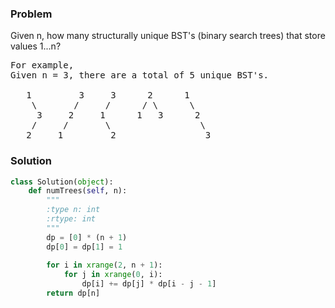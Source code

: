 ### Problem
Given n, how many structurally unique BST's (binary search trees) that store values 1...n?
<pre>
For example,
Given n = 3, there are a total of 5 unique BST's.

   1         3     3      2      1
    \       /     /      / \      \
     3     2     1      1   3      2
    /     /       \                 \
   2     1         2                 3
</pre>
### Solution
```python
class Solution(object):
    def numTrees(self, n):
        """
        :type n: int
        :rtype: int
        """
        dp = [0] * (n + 1)
        dp[0] = dp[1] = 1
        
        for i in xrange(2, n + 1):
            for j in xrange(0, i):
                dp[i] += dp[j] * dp[i - j - 1]
        return dp[n]
```